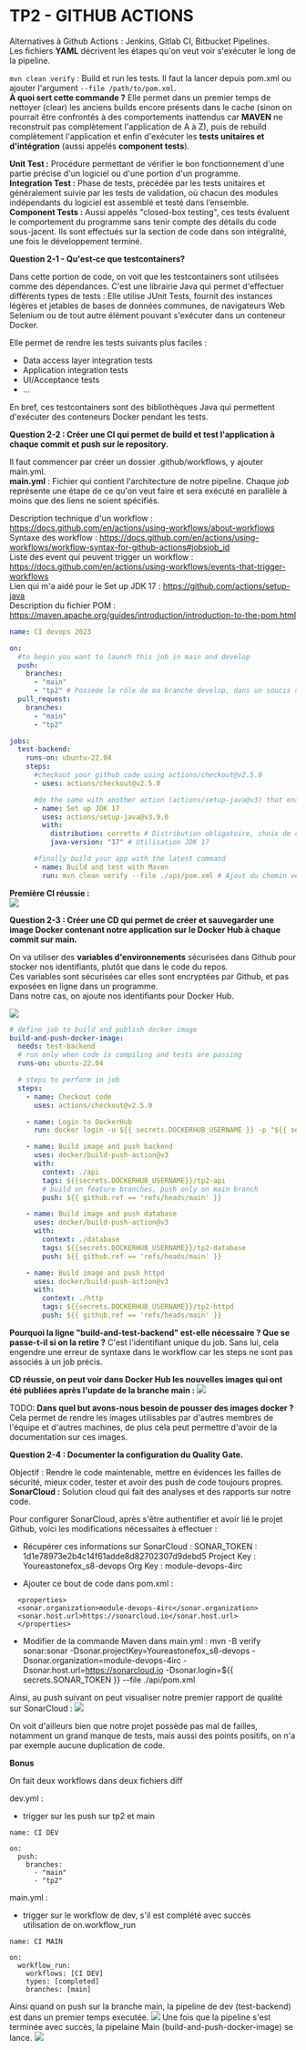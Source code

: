 # TP2 - GITHUB ACTIONS

Alternatives à Github Actions : Jenkins, Gitlab CI, Bitbucket Pipelines.  
Les fichiers **YAML** décrivent les étapes qu'on veut voir s'exécuter le long de la pipeline.

`mvn clean verify` : Build et run les tests. Il faut la lancer depuis pom.xml ou ajouter l'argument `--file /path/to/pom.xml`.  
**À quoi sert cette commande ?**
Elle permet dans un premier temps de nettoyer (clear) les anciens builds encore présents dans le cache (sinon on pourrait être confrontés à des comportements inattendus car **MAVEN** ne reconstruit pas complètement l'application de A à Z), puis de rebuild complètement l'application et enfin d'exécuter les **tests unitaires et d'intégration** (aussi appelés **component tests**).

**Unit Test :** Procédure permettant de vérifier le bon fonctionnement d'une partie précise d'un logiciel ou d'une portion d'un programme.  
**Integration Test :** Phase de tests, précédée par les tests unitaires et généralement suivie par les tests de validation, où chacun des modules indépendants du logiciel est assemblé et testé dans l’ensemble.  
**Component Tests :** Aussi appelés "closed-box testing", ces tests évaluent le comportement du programme sans tenir compte des détails du code sous-jacent. Ils sont effectués sur la section de code dans son intégralité, une fois le développement terminé.

**Question 2-1 - Qu'est-ce que testcontainers?**

Dans cette portion de code, on voit que les testcontainers sont utilisées comme des dépendances. C'est une librairie Java qui permet d'effectuer différents types de tests : Elle utilise JUnit Tests, fournit des instances légères et jetables de bases de données communes, de navigateurs Web Selenium ou de tout autre élément pouvant s'exécuter dans un conteneur Docker.

Elle permet de rendre les tests suivants plus faciles :

- Data access layer integration tests
- Application integration tests
- UI/Acceptance tests
- ...

En bref, ces testcontainers sont des bibliothèques Java qui permettent d'exécuter des conteneurs Docker pendant les tests.

**Question 2-2 : Créer une CI qui permet de build et test l'application à chaque commit et push sur le repository.**

Il faut commencer par créer un dossier .github/workflows, y ajouter main.yml.  
**main.yml** : Fichier qui contient l'architecture de notre pipeline. Chaque _job_ représente une étape de ce qu'on veut faire et sera exécuté en parallèle à moins que des liens ne soient spécifiés.

Description technique d'un workflow : https://docs.github.com/en/actions/using-workflows/about-workflows  
Syntaxe des workflow : https://docs.github.com/en/actions/using-workflows/workflow-syntax-for-github-actions#jobsjob_id  
Liste des event qui peuvent trigger un workflow : https://docs.github.com/en/actions/using-workflows/events-that-trigger-workflows  
Lien qui m'a aidé pour le Set up JDK 17 : https://github.com/actions/setup-java  
Description du fichier POM : https://maven.apache.org/guides/introduction/introduction-to-the-pom.html

```yaml
name: CI devops 2023

on:
  #to begin you want to launch this job in main and develop
  push:
    branches:
      - "main"
      - "tp2" # Possède le rôle de ma branche develop, dans un soucis de respect de nommage et d'organisation du repos
  pull_request:
    branches:
      - "main"
      - "tp2"

jobs:
  test-backend:
    runs-on: ubuntu-22.04
    steps:
      #checkout your github code using actions/checkout@v2.5.0
      - uses: actions/checkout@v2.5.0

      #do the same with another action (actions/setup-java@v3) that enable to setup jdk 17
      - name: Set up JDK 17
        uses: actions/setup-java@v3.9.0
        with:
          distribution: corretto # Distribution obligatoire, choix de celle utilisée dans l'API
          java-version: "17" # Utilisation JDK 17

      #finally build your app with the latest command
      - name: Build and test with Maven
        run: mvn clean verify --file ./api/pom.xml # Ajout du chemin vers le fichier pom.xml de l'API
```

**Première CI réussie :**  
![](images/CI1-réussi.png)

**Question 2-3 : Créer une CD qui permet de créer et sauvegarder une image Docker contenant notre application sur le Docker Hub à chaque commit sur main.**

On va utiliser des **variables d'environnements** sécurisées dans Github pour stocker nos identifiants, plutôt que dans le code du repos.  
Ces variables sont sécurisées car elles sont encryptées par Github, et pas exposées en ligne dans un programme.  
Dans notre cas, on ajoute nos identifiants pour Docker Hub.

![](images/secrets.png)

```yaml
# define job to build and publish docker image
build-and-push-docker-image:
  needs: test-backend
  # run only when code is compiling and tests are passing
  runs-on: ubuntu-22.04

  # steps to perform in job
  steps:
    - name: Checkout code
      uses: actions/checkout@v2.5.0

    - name: Login to DockerHub
      run: docker login -u ${{ secrets.DOCKERHUB_USERNAME }} -p "${{ secrets.DOCKERHUB_PWD }}"

    - name: Build image and push backend
      uses: docker/build-push-action@v3
      with:
        context: ./api
        tags: ${{secrets.DOCKERHUB_USERNAME}}/tp2-api
        # build on feature branches, push only on main branch
        push: ${{ github.ref == 'refs/heads/main' }}

    - name: Build image and push database
      uses: docker/build-push-action@v3
      with:
        context: ./database
        tags: ${{secrets.DOCKERHUB_USERNAME}}/tp2-database
        push: ${{ github.ref == 'refs/heads/main' }}

    - name: Build image and push httpd
      uses: docker/build-push-action@v3
      with:
        context: ./http
        tags: ${{secrets.DOCKERHUB_USERNAME}}/tp2-httpd
        push: ${{ github.ref == 'refs/heads/main' }}
```

**Pourquoi la ligne "build-and-test-backend" est-elle nécessaire ? Que se passe-t-il si on la retire ?**
C'est l'identifiant unique du job. Sans lui, cela engendre une erreur de syntaxe dans le workflow car les steps ne sont pas associés à un job précis.

**CD réussie, on peut voir dans Docker Hub les nouvelles images qui ont été publiées après l'update de la branche main :**
![](images/CD-images.png)

TODO: **Dans quel but avons-nous besoin de pousser des images docker ?**
Cela permet de rendre les images utilisables par d'autres membres de l'équipe et d'autres machines, de plus cela peut permettre d'avoir de la documentation sur ces images.

**Question 2-4 : Documenter la configuration du Quality Gate.**

Objectif : Rendre le code maintenable, mettre en évidences les failles de sécurité, mieux coder, tester et avoir des push de code toujours propres.  
**SonarCloud :** Solution cloud qui fait des analyses et des rapports sur notre code.

Pour configurer SonarCloud, après s'être authentifier et avoir lié le projet Github, voici les modifications nécessaites à effectuer :

- Récupérer ces informations sur SonarCloud :
  SONAR_TOKEN : 1d1e78973e2b4c14f61adde8d82702307d9debd5
  Project Key : Youreastonefox_s8-devops
  Org Key : module-devops-4irc

- Ajouter ce bout de code dans pom.xml :

```
  <properties>
  <sonar.organization>module-devops-4irc</sonar.organization>
  <sonar.host.url>https://sonarcloud.io</sonar.host.url>
  </properties>
```

- Modifier de la commande Maven dans main.yml :
  mvn -B verify sonar:sonar -Dsonar.projectKey=Youreastonefox_s8-devops -Dsonar.organization=module-devops-4irc -Dsonar.host.url=https://sonarcloud.io -Dsonar.login=${{ secrets.SONAR_TOKEN }} --file ./api/pom.xml

Ainsi, au push suivant on peut visualiser notre premier rapport de qualité sur SonarCloud :
![](images/sonar.png)

On voit d'ailleurs bien que notre projet possède pas mal de failles, notamment un grand manque de tests, mais aussi des points positifs, on n'a par exemple aucune duplication de code.

**Bonus**

On fait deux workflows dans deux fichiers diff

dev.yml :

- trigger sur les push sur tp2 et main

```
name: CI DEV

on:
  push:
    branches:
      - "main"
      - "tp2"
```

main.yml :

- trigger sur le workflow de dev, s'il est complété avec succès  
  utilisation de on.workflow_run

```
name: CI MAIN

on:
  workflow_run:
    workflows: [CI DEV]
    types: [completed]
    branches: [main]

```

Ainsi quand on push sur la branche main, la pipeline de dev (test-backend) est dans un premier temps executée.
![](images/ci-dev-success.png)
Une fois que la pipeline s'est terminée avec succès, la pipelaine Main (build-and-push-docker-image) se lance.
![](images/ci-main-success.png)
